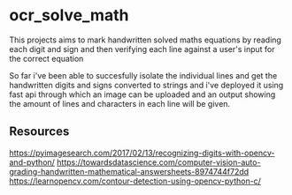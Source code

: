 # ocr_solve_math 
This projects aims to mark handwritten solved maths equations by reading each digit and sign and then verifying each line against a user's input for the correct equation 


So far i've been able to succesfully isolate the individual lines and get the handwritten digits and signs converted to strings and i've deployed it using fast api through which an image can be uploaded and an output showing the amount of lines and characters in each line will be given.



## Resources
https://pyimagesearch.com/2017/02/13/recognizing-digits-with-opencv-and-python/
https://towardsdatascience.com/computer-vision-auto-grading-handwritten-mathematical-answersheets-8974744f72dd
https://learnopencv.com/contour-detection-using-opencv-python-c/
